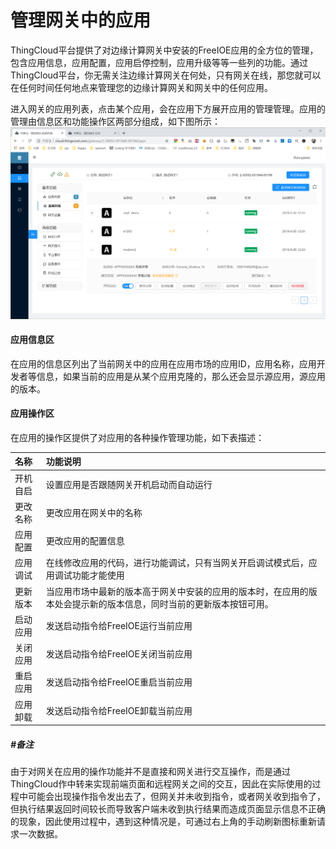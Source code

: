 # 管理网关中的应用



ThingCloud平台提供了对边缘计算网关中安装的FreeIOE应用的全方位的管理，包含应用信息，应用配置，应用启停控制，应用升级等等一些列的功能。通过ThingCloud平台，你无需关注边缘计算网关在何处，只有网关在线，那您就可以在任何时间任何地点来管理您的边缘计算网关和网关中的任何应用。

进入网关的应用列表，点击某个应用，会在应用下方展开应用的管理管理。应用的管理由信息区和功能操作区两部分组成，如下图所示：
![](../v1\part-ii\ThingsCloud_2019-06-26_13-33-10.png)

#### 应用信息区
在应用的信息区列出了当前网关中的应用在应用市场的应用ID，应用名称，应用开发者等信息，如果当前的应用是从某个应用克隆的，那么还会显示源应用，源应用的版本。

#### 应用操作区
在应用的操作区提供了对应用的各种操作管理功能，如下表描述：

| 名称  | 功能说明 |
|:------------ |:---------------|
| 开机自启      | 设置应用是否跟随网关开机启动而自动运行 |
| 更改名称      | 更改应用在网关中的名称       |
| 应用配置      | 更改应用的配置信息      |
| 应用调试      | 在线修改应用的代码，进行功能调试，只有当网关开启调试模式后，应用调试功能才能使用|
| 更新版本      | 当应用市场中最新的版本高于网关中安装的应用的版本时，在应用的版本处会提示新的版本信息，同时当前的更新版本按钮可用。       |
| 启动应用      | 发送启动指令给FreeIOE运行当前应用       |
| 关闭应用      | 发送启动指令给FreeIOE关闭当前应用       |    
| 重启应用      | 发送启动指令给FreeIOE重启当前应用       |
| 应用卸载      | 发送启动指令给FreeIOE卸载当前应用       |

##### #备注
由于对网关在应用的操作功能并不是直接和网关进行交互操作，而是通过ThingCloud作中转来实现前端页面和远程网关之间的交互，因此在实际使用的过程中可能会出现操作指令发出去了，但网关并未收到指令，或者网关收到指令了，但执行结果返回时间较长而导致客户端未收到执行结果而造成页面显示信息不正确的现象，因此使用过程中，遇到这种情况是，可通过右上角的手动刷新图标重新请求一次数据。
